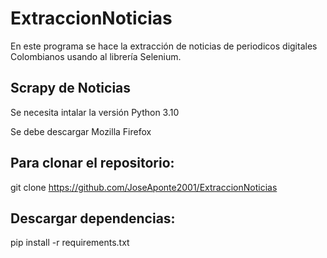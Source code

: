 # ExtraccionNoticias
En este programa se hace la extracción de noticias de periodicos digitales Colombianos usando al librería Selenium.

## Scrapy de Noticias
Se necesita intalar la versión Python 3.10

Se debe descargar Mozilla Firefox

## Para clonar el repositorio:
git clone https://github.com/JoseAponte2001/ExtraccionNoticias

## Descargar dependencias:
pip install -r requirements.txt
